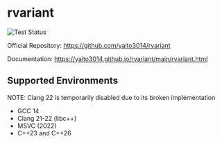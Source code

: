 # rvariant

![Test Status](https://github.com/yaito3014/rvariant/actions/workflows/run_test.yml/badge.svg?branch=main)

Official Repository: <https://github.com/yaito3014/rvariant>

Documentation: <https://yaito3014.github.io/rvariant/main/rvariant.html>

## Supported Environments

NOTE: Clang 22 is temporarily disabled due to its broken implementation

- GCC 14
- Clang 21-22 (libc++)
- MSVC (2022)
- C++23 and C++26
